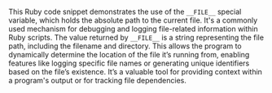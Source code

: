 This Ruby code snippet demonstrates the use of the `__FILE__` special variable, which holds the absolute path to the current file. It's a commonly used mechanism for debugging and logging file-related information within Ruby scripts.  The value returned by `__FILE__` is a string representing the file path, including the filename and directory. This allows the program to dynamically determine the location of the file it’s running from, enabling features like logging specific file names or generating unique identifiers based on the file’s existence. It’s a valuable tool for providing context within a program's output or for tracking file dependencies.